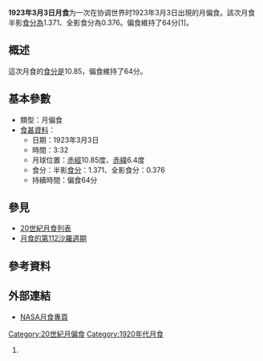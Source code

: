 **1923年3月3日月食**为一次在协调世界时1923年3月3日出現的月偏食。該次月食半影[食分為](../Page/食分.md "wikilink")1.371、全影食分為0.376。偏食維持了64分\[1\]。

## 概述

這次月食的[食分是](../Page/食分.md "wikilink")10.85，偏食維持了64分。

## 基本參數

  - 類型：月偏食
  - [食甚資料](https://zh.wikipedia.org/wiki/食甚 "wikilink")：
      - 日期：1923年3月3日
      - 時間：3:32
      - 月球位置：[赤經](https://zh.wikipedia.org/wiki/赤經 "wikilink")10.85度、[赤緯](https://zh.wikipedia.org/wiki/赤緯 "wikilink")6.4度
      - 食分：半影[食分](../Page/食分.md "wikilink")：1.371、全影食分：0.376
      - 持續時間：偏食64分

## 參見

  - [20世紀月食列表](../Page/20世紀月食列表.md "wikilink")
  - [月食的第112沙羅週期](../Page/月食的第112沙羅週期.md "wikilink")

## 參考資料

## 外部連結

  - [NASA月食專頁](http://eclipse.gsfc.nasa.gov/lunar.html)

[Category:20世紀月偏食](https://zh.wikipedia.org/wiki/Category:20世紀月偏食 "wikilink")
[Category:1920年代月食](https://zh.wikipedia.org/wiki/Category:1920年代月食 "wikilink")

1.